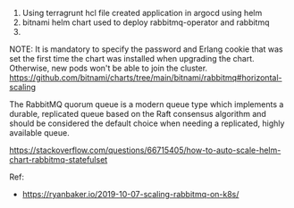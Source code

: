 1. Using terragrunt hcl file created application in argocd using helm 
2. bitnami helm chart used to deploy rabbitmq-operator and rabbitmq
3. 
















NOTE: It is mandatory to specify the password and Erlang cookie that was set the first time the chart was installed when upgrading the chart. Otherwise, new pods won't be able to join the cluster.
https://github.com/bitnami/charts/tree/main/bitnami/rabbitmq#horizontal-scaling


The RabbitMQ quorum queue is a modern queue type which implements a durable, replicated queue based on the Raft consensus algorithm and should be considered the default choice when needing a replicated, highly available queue.


https://stackoverflow.com/questions/66715405/how-to-auto-scale-helm-chart-rabbitmq-statefulset


Ref:
- https://ryanbaker.io/2019-10-07-scaling-rabbitmq-on-k8s/